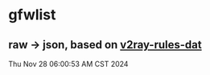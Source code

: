 # gfwlist
## raw -> json, based on [v2ray-rules-dat](https://github.com/Loyalsoldier/v2ray-rules-dat)
Thu Nov 28 06:00:53 AM CST 2024

